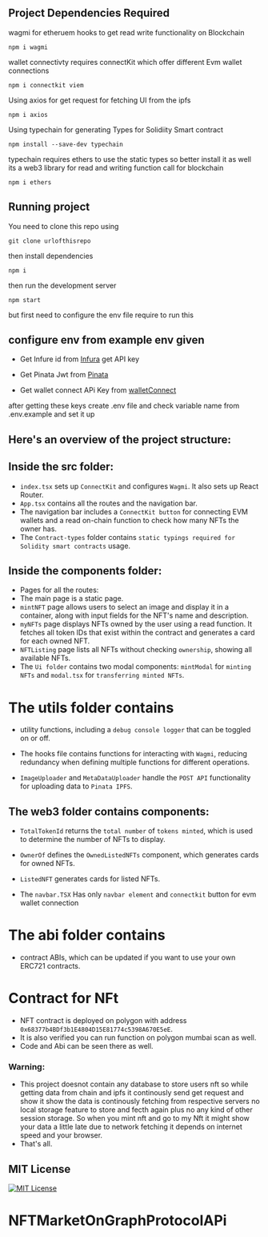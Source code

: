 ## Project Dependencies Required
wagmi for etheruem hooks to get read write functionality on Blockchain 
```shell
npm i wagmi
```
wallet connectivty requires connectKit which offer different Evm wallet connections
```shell
npm i connectkit viem 
```
Using axios for get request for fetching UI from the ipfs 
```shell
npm i axios
```
Using typechain for generating Types for Solidiity Smart contract 
```shell
npm install --save-dev typechain
```
typechain requires ethers to use the static types so better install it as well
its a web3 library for read and writing function call for blockchain
```shell
npm i ethers
```

## Running project
You need to clone this repo using 
```shell
git clone urlofthisrepo
```
then install dependencies
```shell
npm i
```
then run the development server
```shell
npm start
```
but first need to configure the env file require to run this 

## configure env from example env given
- Get Infure id from [Infura](https://www.infura.io/) get API key 

- Get Pinata Jwt from [Pinata](https://www.pinata.cloud/)

- Get wallet connect APi Key from [walletConnect](https://cloud.walletconnect.com/sign-in)

after getting these keys create .env file and check variable name from .env.example and set it up


## Here's an overview of the project structure:

## Inside the src folder:

- `index.tsx` sets up `ConnectKit` and configures `Wagmi`. It also sets up React Router.
- `App.tsx` contains all the routes and the navigation bar.
- The navigation bar includes a `ConnectKit button` for connecting EVM wallets and a read on-chain function to check how many NFTs the owner has.
- The `Contract-types` folder contains `static typings required for Solidity smart contracts` usage.

## Inside the components folder:

- Pages for all the routes:
- The main page is a static page.
- `mintNFT` page allows users to select an image and display it in a container, along with input fields for the NFT's name and description.
- `myNFTs` page displays NFTs owned by the user using a read function. It fetches all token IDs that exist within the contract and generates a card for each owned NFT.
- `NFTListing` page lists all NFTs without checking `ownership`, showing all available NFTs.
- The `Ui folder` contains two modal components: `mintModal` for `minting NFTs` and `modal.tsx` for `transferring minted NFTs`.

# The utils folder contains 
- utility functions, including a `debug console logger` that can be toggled on or off.

- The hooks file contains functions for interacting with `Wagmi`, reducing redundancy when defining multiple functions for different operations.

- `ImageUploader` and `MetaDataUploader` handle the `POST API` functionality for uploading data to `Pinata IPFS`.

## The web3 folder contains components:

- `TotalTokenId` returns the `total number` of `tokens minted`, which is used to determine the number of NFTs to display.
- `OwnerOf` defines the `OwnedListedNFTs` component, which generates cards for owned NFTs.
- `ListedNFT` generates cards for listed NFTs.

- The `navbar.TSX` Has only `navbar element` and `connectkit` button for evm wallet connection

# The abi folder contains 
- contract ABIs, which can be updated if you want to use your own ERC721 contracts.

# Contract for NFt
- NFT contract is deployed on polygon with address `0x68377b4BDf3b1E4804D15E81774c5398A670E5eE`.
- It is also verified you can run function on polygon mumbai scan as well.
- Code and Abi can be seen there as well.
  
### Warning:
- This project doesnot contain any database to store users nft so while getting data from chain and ipfs it continously send get request and show it show the data is continously fetching from respective servers no local storage feature to store and fecth again plus no any kind of other session storage. So when you mint nft and go to my Nft it might show your data a little late due to network fetching it depends on internet speed and your browser.
- That's all.

## MIT License
[![MIT License](https://img.shields.io/badge/License-MIT-green.svg)](https://choosealicense.com/licenses/mit/)
# NFTMarketOnGraphProtocolAPi
